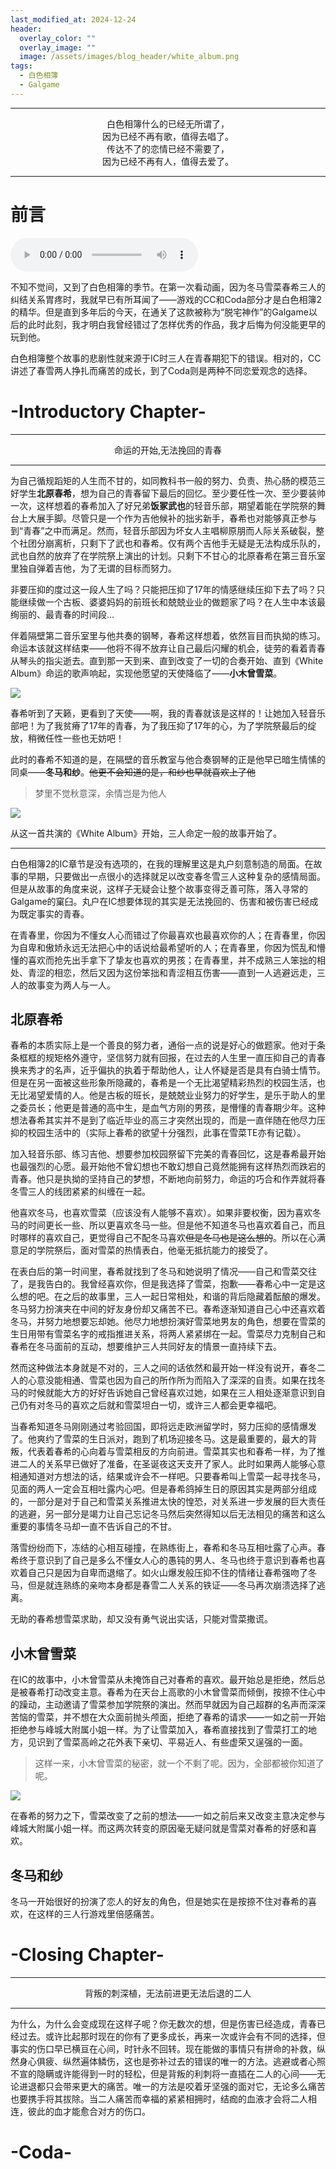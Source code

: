 ```yaml
---
last_modified_at: 2024-12-24
header:
  overlay_color: ""
  overlay_image: ""
  image: /assets/images/blog_header/white_album.png
tags:
  - 白色相簿
  - Galgame
---
```

*****************

<center>白色相簿什么的已经无所谓了，</center>
<center>因为已经不再有歌，值得去唱了。</center>
<center>传达不了的恋情已经不需要了，</center>
<center>因为已经不再有人，值得去爱了。</center>

*****************
# 前言
<audio controls autoplay>
    <source src="{{ '/assets/music/小木曽雪菜%20-%20WHITE%20ALBUM%20Live%20at%20Campus%20Fes.mp3' | relative_url }}" type="audio/mpeg">
    Your browser does not support the audio element.
</audio>

不知不觉间，又到了白色相簿的季节。在第一次看动画，因为冬马雪菜春希三人的纠结关系胃疼时，我就早已有所耳闻了——游戏的CC和Coda部分才是白色相簿2的精华。但是直到多年后的今天，在通关了这款被称为“脱宅神作”的Galgame以后的此时此刻，我才明白我曾经错过了怎样优秀的作品，我才后悔为何没能更早的玩到他。

白色相簿整个故事的悲剧性就来源于IC时三人在青春期犯下的错误。相对的，CC讲述了春雪两人挣扎而痛苦的成长，到了Coda则是两种不同恋爱观念的选择。

# -Introductory Chapter- 

*****************

<center>命运的开始,无法挽回的青春</center>

*****************
为自己循规蹈矩的人生而不甘的，如同教科书一般的努力、负责、热心肠的模范三好学生**北原春希**，想为自己的青春留下最后的回忆。至少要任性一次、至少要装帅一次，这样想着的春希加入了好兄弟**饭冢武也**的轻音乐部，期望着能在学院祭的舞台上大展手脚。尽管只是一个作为吉他候补的拙劣新手，春希也对能够真正参与到“青春”之中而满足。然而，轻音乐部因为坏女人主唱柳原朋而人际关系破裂，整个社团分崩离析，只剩下了武也和春希。仅有两个吉他手无疑是无法构成乐队的，武也自然的放弃了在学院祭上演出的计划。只剩下不甘心的北原春希在第三音乐室里独自弹着吉他，为了无谓的目标而努力。

非要压抑的度过这一段人生了吗？只能把压抑了17年的情感继续压抑下去了吗？只能继续做一个古板、婆婆妈妈的前班长和兢兢业业的做题家了吗？在人生中本该最绚丽的、最青春的时间段...

伴着隔壁第二音乐室里与他共奏的钢琴，春希这样想着，依然盲目而执拗的练习。命运本该就这样结束——他将不得不放弃让自己最后闪耀的机会，徒劳的看着青春从琴头的指尖逝去。直到那一天到来、直到改变了一切的合奏开始、直到《White Album》命运的歌声响起，实现他愿望的天使降临了——**小木曾雪菜**。

![](/assets/images/blog/white_album1.png)

春希听到了天籁，更看到了天使——啊，我的青春就该是这样的！让她加入轻音乐部吧！为了我贫瘠了17年的青春，为了我压抑了17年的心，为了学院祭最后的绽放，稍微任性一些也无妨吧！

此时的春希不知道的是，在隔壁的音乐教室与他合奏钢琴的正是他早已暗生情愫的同桌——**冬马和纱**。~~他更不会知道的是，和纱也早就喜欢上了他~~
> 梦里不觉秋意深，余情岂是为他人

![](/assets/images/blog/white_album3.png)

从这一首共演的《White Album》开始，三人命定一般的故事开始了。

*****************

白色相簿2的IC章节是没有选项的，在我的理解里这是丸户刻意制造的局面。在故事的早期，只要做出一点很小的选择就足以改变春冬雪三人这种复杂的感情局面。但是从故事的角度来说，这样子无疑会让整个故事变得乏善可陈，落入寻常的Galgame的窠臼。丸户在IC想要体现的其实是无法挽回的、伤害和被伤害已经成为既定事实的青春。

在青春里，你因为不懂女人心而错过了你最喜欢也最喜欢你的人；在青春里，你因为自卑和傲娇永远无法把心中的话说给最希望听的人；在青春里，你因为慌乱和懵懂的喜欢而抢先出手拿下了挚友也喜欢的男孩；在青春里，并不成熟三人笨拙的相处、青涩的相恋，然后又因为这份笨拙和青涩相互伤害——直到一人逃避远走，三人的故事变为两人与一人。

## 北原春希

春希的本质实际上是一个善良的努力者，通俗一点的说是好心的做题家。他对于条条框框的规矩格外遵守，坚信努力就有回报，在过去的人生里一直压抑自己的青春换来秀才的名声，近乎偏执的执着于帮助他人，让人怀疑是否是具有白骑士情节。但是在另一面被这些形象所隐藏的，春希是一个无比渴望精彩热烈的校园生活，也无比渴望爱情的人。他是古板的班长，是兢兢业业努力的好学生，是乐于助人的里之委员长；他更是普通的高中生，是血气方刚的男孩，是懵懂的青春期少年。这种想法春希其实并不是到了临近毕业的高三才突然出现的，而是一直伴随在他尽力压抑的校园生活中的（实际上春希的欲望十分强烈，此事在雪菜TE亦有记载）。

加入轻音乐部、练习吉他、想要参加校园祭留下完美的青春回忆，这是春希最开始也最强烈的心愿。最开始他不曾幻想也不敢幻想自己竟然能拥有这样热烈而跌宕的青春。他只是执拗的坚持自己的梦想，不断地向前努力，命运的巧合和作弄就将春冬雪三人的线团紧紧的纠缠在一起。

他喜欢冬马，也喜欢雪菜（应该没有人能够不喜欢）。如果非要权衡，因为喜欢冬马的时间更长一些、所以更喜欢冬马一些。但是他不知道冬马也喜欢着自己，而且时哪样的喜欢自己，更觉得自己不配冬马喜欢~~但是冬马也是这么想的~~。所以在心满意足的学院祭后，面对雪菜的热情表白，他毫无抵抗能力的接受了。

在表白后的第一时间里，春希就找到了冬马和她说明了情况——自己和雪菜交往了，是我告白的。我曾经喜欢你，但是我选择了雪菜，抱歉——春希心中一定是这么想的吧。在之后的故事里，三人一起日常相处，和谐的背后隐藏着酝酿的爆发。冬马努力扮演夹在中间的好友身份却又痛苦不已。春希逐渐知道自己心中还喜欢着冬马，并努力地想要忘却她。他尽力地想扮演好雪菜地男友的角色，想要在雪菜的生日用带有雪菜名字的戒指推进关系，将两人紧紧绑在一起。雪菜尽力克制自己和春希在冬马面前的互动，想要维护三人共同好友的情景一直持续下去。

然而这种做法本身就是不对的，三人之间的话依然和最开始一样没有说开，春冬二人的心意没能相通、雪菜也因为自己的所作所为而陷入了深深的自责。如果在找冬马的时候就能大方的好好告诉她自己曾经喜欢过她，如果在三人相处逐渐意识到自己仍有对冬马的喜欢之后就和雪菜坦白一切，或许三人都会更幸福吧。

当春希知道冬马刚刚通过考验回国，即将远走欧洲留学时，努力压抑的感情爆发了。他爽约了雪菜的生日派对，跑到了机场迎接冬马。这是最重要的，最大的背叛，代表着春希的心向着与雪菜相反的方向前进。雪菜其实也和春希一样，为了推进二人的关系早已做好了准备，在圣诞夜这天支开了家人。此时如果两人能够心意相通知道对方想法的话，结果或许会不一样吧。只要春希叫上雪菜一起寻找冬马，见面的两人一定会互相吐露内心吧。但是春希鸽掉生日的原因其实是两部分组成的，一部分是对于自己和雪菜关系推进太快的惶恐，对关系进一步发展的巨大责任的逃避，另一部分是竭力让自己忘记冬马然后突然得知以后无法相见的痛苦和这么重要的事情冬马却一直不告诉自己的不甘。

落雪纷纷而下，冻结的心相互碰撞，在熟练街上，春希和冬马互相吐露了心声。春希终于意识到了自己是多么不懂女人心的愚钝的男人、冬马也终于意识到春希也喜欢着自己只是因为自卑而退缩了。如火山爆发般压抑不住的情绪让春希强吻了冬马，但是就连熟练的亲吻本身都是春雪二人关系的铁证——冬马再次崩溃选择了逃离。

无助的春希想雪菜求助，却又没有勇气说出实话，只能对雪菜撒谎。

## 小木曾雪菜

在IC的故事中，小木曾雪菜从未掩饰自己对春希的喜欢。最开始总是拒绝，然后总是被春希打动改变主意。春希为在天台上高歌的小木曾雪菜而倾倒，按捺不住心中的躁动，主动邀请了雪菜参加学院祭的演出。然而早就因为自己超群的名声而深深苦恼的雪菜，并不想在大众面前抛头颅面，拒绝了春希的请求——一如之前一开始拒绝参与峰城大附属小姐一样。为了让雪菜加入，春希直接找到了雪菜打工的地方，见识到了雪菜高岭之花外表下亲切、平易近人、有些虚荣又逞强的一面。

>这样一来，小木曾雪菜的秘密，就一个不剩了呢。因为，全部都被你知道了呢。

![](/assets/images/blog/white_album4.png)

在春希的努力之下，雪菜改变了之前的想法——一如之前后来又改变主意决定参与峰城大附属小姐一样。而这两次转变的原因毫无疑问就是雪菜对春希的好感和喜欢。

## 冬马和纱
冬马一开始很好的扮演了恋人的好友的角色，但是她实在是按捺不住对春希的喜欢，在这样的三人行游戏里倍感痛苦。
# -Closing Chapter-
*****************

<center>背叛的刺深植，无法前进更无法后退的二人</center>

*****************

为什么，为什么会变成现在这样子呢？你无数次的想，但是伤害已经造成，青春已经过去。或许比起那时现在的你有了更多成长，再来一次或许会有不同的选择，但事实的伤口早已横亘在心间，时针永不回转。现在能做的事情只有拼命的补救，纵然身心俱疲、纵然遍体鳞伤，这也是弥补过去的错误的唯一的方法。逃避或者心照不宣的隐瞒或许能得到一时的轻松，但是背叛的利刺将一直插在二人的心间——无论进退都只会带来更大的痛苦。唯一的方法是咬着牙坚强的面对它，无论多么痛苦也要携手将其拔除。当二人痛苦而幸福的紧紧相拥时，结痂的血液才会将二人相连，彼此的血才能愈合对方的伤口。

# -Coda-